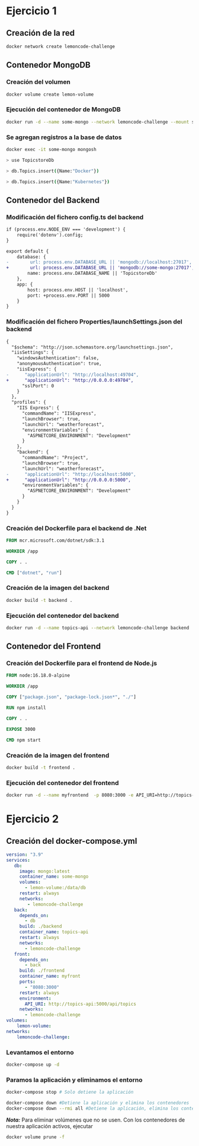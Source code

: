 # Ejercicio 1
## Creación de la red
```bash
docker network create lemoncode-challenge
```
## Contenedor MongoDB

### Creación del volumen
```bash
docker volume create lemon-volume
```
### Ejecución del contenedor de MongoDB
```bash
docker run -d --name some-mongo --network lemoncode-challenge --mount source=lemon-volume,target=/data/db mongo
```
### Se agregan registros a la base de datos
```bash
docker exec -it some-mongo mongosh

> use TopicstoreDb

> db.Topics.insert({Name:"Docker"})

> db.Topics.insert({Name:"Kubernetes"})
```
## Contenedor del Backend

### Modificación del fichero config.ts del backend
```diff
if (process.env.NODE_ENV === 'development') {
    require('dotenv').config;
}

export default {
    database: {
-        url: process.env.DATABASE_URL || 'mongodb://localhost:27017',
+        url: process.env.DATABASE_URL || 'mongodb://some-mongo:27017',
        name: process.env.DATABASE_NAME || 'TopicstoreDb'
    },
    app: {
        host: process.env.HOST || 'localhost',
        port: +process.env.PORT || 5000
    }
}
```

### Modificación del fichero Properties/launchSettings.json del backend
```diff
{
  "$schema": "http://json.schemastore.org/launchsettings.json",
  "iisSettings": {
    "windowsAuthentication": false,
    "anonymousAuthentication": true,
    "iisExpress": {
-      "applicationUrl": "http://localhost:49704",        
+      "applicationUrl": "http://0.0.0.0:49704",
      "sslPort": 0
    }
  },
  "profiles": {
    "IIS Express": {
      "commandName": "IISExpress",
      "launchBrowser": true,
      "launchUrl": "weatherforecast",
      "environmentVariables": {
        "ASPNETCORE_ENVIRONMENT": "Development"
      }
    },
    "backend": {
      "commandName": "Project",
      "launchBrowser": true,
      "launchUrl": "weatherforecast",
-      "applicationUrl": "http://localhost:5000",      
+      "applicationUrl": "http://0.0.0.0:5000",
      "environmentVariables": {
        "ASPNETCORE_ENVIRONMENT": "Development"
      }
    }
  }
}
```
### Creación del Dockerfile para el backend de .Net
```Dockerfile
FROM mcr.microsoft.com/dotnet/sdk:3.1

WORKDIR /app

COPY . .

CMD ["dotnet", "run"]
```
### Creación de la imagen del backend
```bash
docker build -t backend .
```
### Ejecución del contenedor del backend
```bash
docker run -d --name topics-api --network lemoncode-challenge backend
```
## Contenedor del Frontend

### Creación del Dockerfile para el frontend de Node.js
```Dockerfile
FROM node:16.18.0-alpine

WORKDIR /app

COPY ["package.json", "package-lock.json*", "./"]

RUN npm install

COPY . .

EXPOSE 3000

CMD npm start
```
### Creación de la imagen del frontend
```bash
docker build -t frontend .
```
### Ejecución del contenedor del frontend
```bash
docker run -d --name myfrontend  -p 8080:3000 -e API_URI=http://topics-api:5000/api/topics --network lemoncode-challenge frontend
```
# Ejercicio 2
## Creación del docker-compose.yml
```yml
version: "3.9" 
services:
   db:
     image: mongo:latest
     container_name: some-mongo
     volumes:
       - lemon-volume:/data/db
     restart: always
     networks: 
        - lemoncode-challenge
   back:
     depends_on:
       - db
     build: ./backend
     container_name: topics-api
     restart: always
     networks: 
       - lemoncode-challenge
   front:
     depends_on:
       - back
     build: ./frontend
     container_name: myfront
     ports:
       - "8080:3000"
     restart: always
     environment:
       API_URI: http://topics-api:5000/api/topics
     networks: 
       - lemoncode-challenge       
volumes:
    lemon-volume: 
networks:
    lemoncode-challenge: 
```
### Levantamos el entorno
```bash
docker-compose up -d
```
### Paramos la aplicación y eliminamos el entorno
```bash
docker-compose stop # Solo detiene la aplicación

docker-compose down #Detiene la aplicación y elimina los contenedores
docker-compose down --rmi all #Detiene la aplicación, elimina los contenedores y las imágenes
```
**_Nota:_** Para eliminar volúmenes que no se usen. Con los contenedores de nuestra aplicación activos, ejecutar
```bash
docker volume prune -f  
```